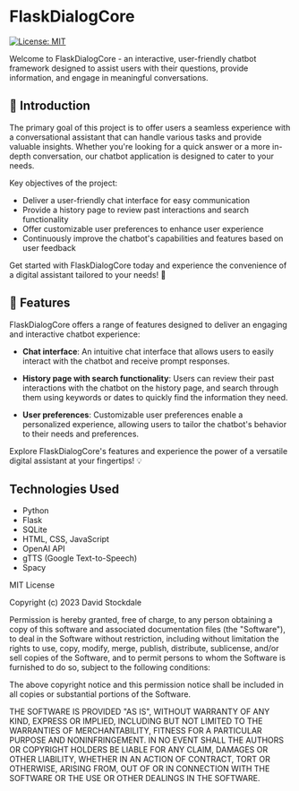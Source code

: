 # FlaskDialogCore

[![License: MIT](https://img.shields.io/badge/License-MIT-yellow.svg)](https://opensource.org/licenses/MIT)

Welcome to FlaskDialogCore - an interactive, user-friendly chatbot framework designed to assist users with their questions, provide information, and engage in meaningful conversations.

## 🎯 Introduction

The primary goal of this project is to offer users a seamless experience with a conversational assistant that can handle various tasks and provide valuable insights. Whether you're looking for a quick answer or a more in-depth conversation, our chatbot application is designed to cater to your needs.

Key objectives of the project:

- Deliver a user-friendly chat interface for easy communication
- Provide a history page to review past interactions and search functionality
- Offer customizable user preferences to enhance user experience
- Continuously improve the chatbot's capabilities and features based on user feedback

Get started with FlaskDialogCore today and experience the convenience of a digital assistant tailored to your needs! 🚀

## 🌟 Features

FlaskDialogCore offers a range of features designed to deliver an engaging and interactive chatbot experience:

- **Chat interface**: An intuitive chat interface that allows users to easily interact with the chatbot and receive prompt responses.

- **History page with search functionality**: Users can review their past interactions with the chatbot on the history page, and search through them using keywords or dates to quickly find the information they need.

- **User preferences**: Customizable user preferences enable a personalized experience, allowing users to tailor the chatbot's behavior to their needs and preferences.

Explore FlaskDialogCore's features and experience the power of a versatile digital assistant at your fingertips! 💡

## Technologies Used

- Python
- Flask
- SQLite
- HTML, CSS, JavaScript
- OpenAI API
- gTTS (Google Text-to-Speech)
- Spacy

MIT License

Copyright (c) 2023 David Stockdale

Permission is hereby granted, free of charge, to any person obtaining a copy of this software and associated documentation files (the "Software"), to deal in the Software without restriction, including without limitation the rights to use, copy, modify, merge, publish, distribute, sublicense, and/or sell copies of the Software, and to permit persons to whom the Software is furnished to do so, subject to the following conditions:

The above copyright notice and this permission notice shall be included in all copies or substantial portions of the Software.

THE SOFTWARE IS PROVIDED "AS IS", WITHOUT WARRANTY OF ANY KIND, EXPRESS OR IMPLIED, INCLUDING BUT NOT LIMITED TO THE WARRANTIES OF MERCHANTABILITY, FITNESS FOR A PARTICULAR PURPOSE AND NONINFRINGEMENT. IN NO EVENT SHALL THE AUTHORS OR COPYRIGHT HOLDERS BE LIABLE FOR ANY CLAIM, DAMAGES OR OTHER LIABILITY, WHETHER IN AN ACTION OF CONTRACT, TORT OR OTHERWISE, ARISING FROM, OUT OF OR IN CONNECTION WITH THE SOFTWARE OR THE USE OR OTHER DEALINGS IN THE SOFTWARE.


